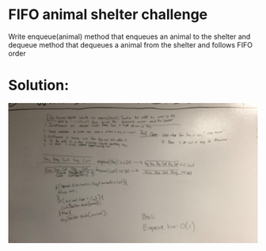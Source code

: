 # FIFO animal shelter challenge
Write enqueue(animal) method that enqueues an animal to the shelter and dequeue method that dequeues a animal from the shelter and follows FIFO order

# Solution:
![solution](./assets/fifoAnimalShelter.jpg)

